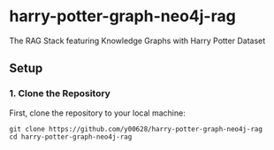 # harry-potter-graph-neo4j-rag
 The RAG Stack featuring Knowledge Graphs with Harry Potter Dataset

## Setup
### 1. Clone the Repository
First, clone the repository to your local machine:

```
git clone https://github.com/y00628/harry-potter-graph-neo4j-rag
cd harry-potter-graph-neo4j-rag
```
